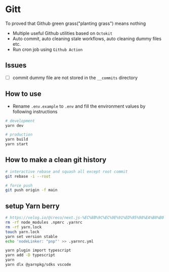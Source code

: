 # Gitt

To proved that Github green grass("planting grass") means nothing

- Multiple useful Github utilities based on `Octokit`
- Auto commit, auto cleaning stale workflows, auto cleaning dummy files etc.
- Run cron job using `Github Action`

## Issues

- [ ] commit dummy file are not stored in the `__commits` directory

## How to use

- Rename `.env.example` to `.env` and fill the environment values by following instructions

```sh
# development
yarn dev

# production
yarn build
yarn start
```

## How to make a clean git history

```sh
# interactive rebase and squash all except root commit
git rebase -i --root

# force push
git push origin -f main
```

## setup Yarn berry

```sh
# https://velog.io/@creco/next.js-%EC%8B%9C%EC%9E%91%ED%95%98%EA%B8%B0
rm -rf node_modules .npmrc .yarnrc
rm -rf yarn.lock
touch yarn.lock
yarn set version stable
echo 'nodeLinker: "pnp"' >> .yarnrc.yml

yarn plugin import typescript
yarn add -D typescript
yarn
yarn dlx @yarnpkg/sdks vscode
```
